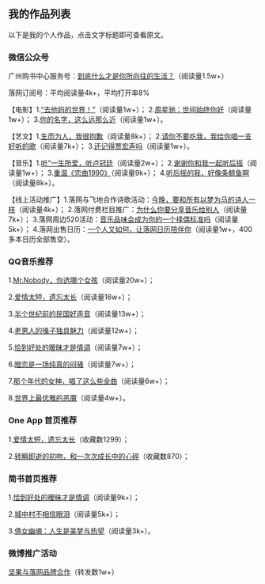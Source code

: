 ## 我的作品列表

以下是我的个人作品，点击文字标题即可查看原文。


### 微信公众号

广州购书中心服务号：[到底什么才是你所向往的生活？](https://mp.weixin.qq.com/s/eNK1LWURz2LyQThDly0-xA)（阅读量1.5w+）

落网订阅号：平均阅读量4k+，平均打开率8%

【电影】1.[“去他妈的世界！”](https://mp.weixin.qq.com/s/QLuzawdXDKVXLy5-dfBxXg)（阅读量1w+）； 2.[周星驰：世间始终你好](https://mp.weixin.qq.com/s/LuGTx9gcZRxq3-cyWlIeWw)（阅读量1w+）； 3.[你的名字，这么远那么近](https://mp.weixin.qq.com/s/PI0GgbrKYtqCL-s_3tPDiA)（阅读量1w+）。

【艺文】1.[生而为人，我很抱歉](https://mp.weixin.qq.com/s/lC18qVZ0gBGhEZMmnalsDQ)（阅读量8k+）； 2.[请你不要吃我，我给你唱一支好听的歌](https://mp.weixin.qq.com/s/ydTaISSjTueNASrD2TBhjg)（阅读量7k+）； 3.[还记得贾宏声吗](https://mp.weixin.qq.com/s/SfXlAkOZGZbj0QTpFdAfGg)（阅读量1w+）。

【音乐】1.[听“一生所爱，听卢冠廷](https://mp.weixin.qq.com/s/6erQIh5sIa2G8kgaJhHsYQ)（阅读量2w+）； 2.[谢谢你和我一起听后摇](https://mp.weixin.qq.com/s/qwGW1RCI1rLS83VN0zphYQ)（阅读量1w+）； 3.[重温《恋曲1990》](https://mp.weixin.qq.com/s/jw2zSm7UFPTclJt1kK4BrQ)（阅读量9k+）； 4.[听后摇的我，好像条鲸鱼啊](https://mp.weixin.qq.com/s/oP8VkGNIJa0rv-EpbJINkw)（阅读量8k+）。

【线上活动推广】1.落网与飞地合作诗歌活动：[今晚，要和所有以梦为马的诗人一样](https://mp.weixin.qq.com/s/GGYFZDniOa_m2t3O_a8Arw)（阅读量4k+）； 2.落网付费栏目推广：[为什么你要分享音乐给别人](https://mp.weixin.qq.com/s/PLz8MhJxHsRFU_SV23vEvQ)（阅读量7k+）； 3.落网周边520活动：[音乐品味会成为你的一个择偶标准吗](https://mp.weixin.qq.com/s/DEomSAFBxRIj2mFARPqaSQ)（阅读量5k+）； 4.落网出售日历：[一个人又如何，让落网日历陪伴你](https://mp.weixin.qq.com/s/gZChPLDvzBsCCeKYmfUARQ)（阅读量1w+，400多本日历全部售空）。

### QQ音乐推荐

1.[Mr.Nobody，你选哪个女孩](http://url.cn/5VhveSP )（阅读量20w+）；

2.[爱情太短，遗忘太长](http://url.cn/5z1j1V2)（阅读量16w+）；

3.[半个世纪前的民国好声音](http://url.cn/5ryGtkb )（阅读量13w+）；

4.[老男人的嗓子独具魅力](http://url.cn/5Dx7g25)（阅读量12w+）；

5.[恰到好处的暧昧才是情调](http://url.cn/5U4WChk )（阅读量7w+）；

6.[暗恋是一场纯真的闷骚](http://url.cn/5s08FDX)（阅读量7w+）；

7.[那个年代的女神，唱了这么些金曲](http://url.cn/57iWYPw)（阅读量6w+）；

8.[世界上最优雅的恶魔](http://url.cn/5xrLvk0)（阅读量4w+）。


### One App 首页推荐

1.[爱情太短，遗忘太长](http://m.wufazhuce.com/music/1791?channel=singlemessage)（收藏数1299）；

2.[转瞬即逝的初吻，和一次次成长中的心碎](http://h.xiami.com/one-share.html?id=1769262755&channel=singlemessage)（收藏数870）；

### 简书首页推荐

1.[恰到好处的暧昧才是情调](https://www.jianshu.com/p/4de7da01d1be)（阅读量9k+）；

2.[城中村不相信眼泪](https://www.jianshu.com/p/2eb26dd9318a)（阅读量5k+）；

3.[倩女幽魂：人生是美梦与热望](https://www.jianshu.com/p/f55abbc74cca)（阅读量3k+）。

### 微博推广活动

[坚果与落网品牌合作](https://m.weibo.cn/1886232237/3890970699056657)（转发数1w+）
